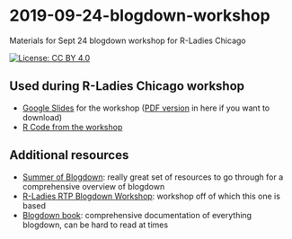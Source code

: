 # 2019-09-24-blogdown-workshop
Materials for Sept 24 blogdown workshop for R-Ladies Chicago

[![License: CC BY 4.0](https://img.shields.io/badge/License-CC%20BY%204.0-lightgrey.svg)](https://creativecommons.org/licenses/by/4.0/)

## Used during R-Ladies Chicago workshop

* [Google Slides](https://docs.google.com/presentation/d/1eQooAomuDflV60C9W32BgK6XQkqqYOzWOv3Q2pNxsP4/edit?usp=sharing) for the workshop ([PDF version](https://github.com/rladies-chicago/2019-09-24-blogdown-workshop/blob/master/2019-09-24-blogdown-workshop.pdf) in here if you want to download)
* [R Code from the workshop](https://github.com/rladies-chicago/2019-09-24-blogdown-workshop/blob/master/blogdown-workshop.R)

## Additional resources
 
* [Summer of Blogdown](https://summer-of-blogdown.netlify.com): really great set of resources to go through for a comprehensive overview of blogdown
* [R-Ladies RTP Blogdown Workshop](https://rpubs.com/joycecahoon/blogdown-intro): workshop off of which this one is based 
* [Blogdown book](https://bookdown.org/yihui/blogdown/get-started.html): comprehensive documentation of everything blogdown, can be hard to read at times
